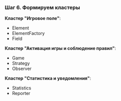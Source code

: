 ### Шаг 6. Формируем кластеры

**Кластер "Игровое поле"**:
- Element
- ElementFactory
- Field

**Кластер "Активация игры и соблюдение правил"**:
- Game
- Strategy
- Observer

**Кластер "Статистика и уведомления"**:
- Statistics
- Reporter
